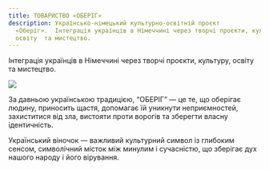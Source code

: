 ```yaml
---
title: ТОВАРИСТВО «ОБЕРІГ»
description: Українсько-німецький культурно-освітній проєкт
  «Оберіг».  Інтеграція українців в Німеччині через творчі проєкти, культуру,
  освіту  та мистецтво.
---
```

Інтеграція українців в Німеччині через творчі проєкти, культуру, освіту  та мистецтво.

![](https://res.cloudinary.com/dqzyy5upv/image/upload/v1740741931/1_%D0%BF%D0%BE%D1%81%D1%82_11_page-0001_pxwzco.jpg)

За давньою українською традицією, “ОБЕРІГ” — це те, що оберігає людину, приносить щастя, допомагає їй уникнути неприємностей, захиститися від зла, вистояти проти ворогів та зберегти власну ідентичність.

Український віночок — важливий культурний символ із глибоким сенсом, символічний місток між минулим і сучасністю, що зберігає дух нашого народу і його вірування.
